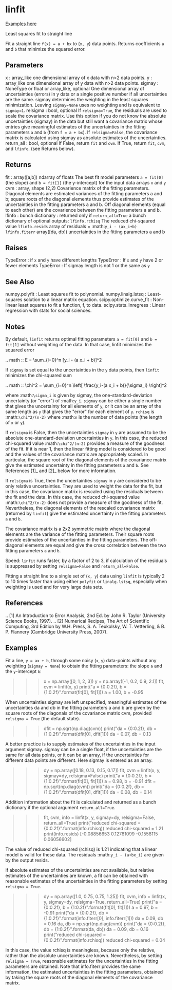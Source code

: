 linfit
======

[Examples here](http://nbviewer.ipython.org/urls/raw.github.com/djpine/linfit/master/linfit.ipynb)

Least squares fit to straight line

Fit a straight line `f(x) = a + bx` to (`x, y`) data points. Returns
coefficients `a` and `b` that minimize the squared error.

Parameters
----------
x : array_like
    one dimensional array of x data with n>2 data points.
y : array_like
    one dimensional array of y data with n>2 data points.
sigmay : NoneType or float or array_like, optional
    One dimensional array of uncertainties (errors) in y data or a single
    positive number if all uncertainties are the same.  sigmay determines
    the weighting in the least squares minimization. Leaving 
    ``sigmay=None`` uses no weighting and is equivalent to ``sigmay=1``.
relsigma : bool, optional
    If ``relsigma=True``, the residuals are used to scale the covariance
    matrix.  Use this option if you do not know the absolute uncertainties
    (sigmay) in the data but still want a covariance matrix whose entries
    give meaningful estimates of the uncertainties in the fitting
    parameters `a` and `b` (from `f = a + bx`).  If ``relsigma=False``, the
    covariance matrix is calculated using sigmay as absolute estimates of
    the uncertainties.
return_all : bool, optional
    If False, return ``fit`` and ``cvm``. If True, return ``fit``, ``cvm``,
    and ``lfinfo``. (see Returns below).

Returns
-------
fit : array([a,b]) ndarray of floats
    The best fit model parameters ``a = fit[0]`` (the slope) and 
    ``b = fit[1]`` (the y-intercept) for the input data arrays `x` and `y`
cvm : array, shape (2,2)
    Covarience matrix of the fitting parameters.  Diagonal elements are
    estimated variances of the fitting parameters a and b; square roots of
    the diagonal elements thus provide estimates of the uncertainties in
    the fitting parameters a and b. Off diagonal elements (equal to each
    other) are the covarience between the fitting parameters a and b.
lfinfo : bunch dictionary : returned only if ``return_all=True`` a bunch
    dictionary of optional outputs:
        ``lfinfo.rchisq``
            The reduced chi-sqaured value
        ``lfinfo.resids``
            array of residuals = :math:`y_i - (ax_i+b)`
        ``lfinfo.fiterr``
            array([da, db]) uncertainties in the fitting parameters a and b

Raises
------
TypeError : if `x` and `y` have different lengths
TypeError : If `x` and `y` have 2 or fewer elements
TypeError : If sigmay length is not 1 or the same as `y`

See Also
--------
numpy.polyfit : Least squares fit to polynomial.
numpy.linalg.lstsq : Least-squares solution to a linear matrix equation.
scipy.optimize.curve_fit : Non-linear least squares to fit a function, f,
    to data.
scipy.stats.linregress : Linear regression with stats for social sciences.
            
Notes
-----
By default, ``linfit`` returns optimal fitting parameters ``a = fit[0]``
and ``b = fit[1]`` without weighting of the data.  In that case, linfit
minimizes the squared error

.. math ::
    E = \\sum_{i=0}^n [y_i - (a x_i + b)]^2

If `sigmay` is set equal to the uncertainties in the `y` data points, then
``linfit`` minimizes the chi-squared sum 
 
.. math ::
    \chi^2 = \\sum_{i=0}^n \\left[ \\frac{y_i-(a x_i + b)}{\\sigma_i}
    \\right]^2

where :math:`\sigma_i` is given by sigmay, the one-standard-deviation
uncertainty (or "error") of :math:`y_i`.  `sigmay` can be either a single
number that gives the uncertainty for all elements of `y`, or it can be an
array of the same length as `y` that gives the "error" for each element of 
`y`. `rchisq` is :math:`\chi^2/(n-2)` where :math:`n` is the number of
data points (the length of `x` or `y`).

If `relsigma` is False, then the uncertainties `sigmay` in `y` are
assumed to be the absolute one-standard-deviation uncertainties in `y`.
In this case, the reduced chi-squared value :math:`\chi^2/(n-2)` provides a
measure of the goodness of the fit.  If it is near 1, then the linear
fitting model is considered to be good and the values of the covariance
matrix are appropriately scaled.  In particular, the square root of the
diagonal elements of the covariance matrix give the estimated uncertainty
in the fitting parameters `a` and `b`.  See References [1]_ and [2]_ below
for more information. 

If `relsigma` is True, then the uncertainties `sigmay` in `y` are
considered to be only relative uncertainties.  They are used to weight
the data for the fit, but in this case, the covariance matrix is rescaled
using the residuals between the fit and the data.  In this case, the
reduced chi-squared value :math:`\chi^2/(n-2)` does not provide a measure
of the goodness of the fit.  Nevertheless, the diagonal elements of the
rescaled covariance matrix (returned by ``linfit``) give the estimated
uncertainty in the fitting parameters `a` and `b`.

The covariance matrix is a 2x2 symmetric matrix where the diagonal elements
are the variance of the fitting parameters.  Their square roots provide
estimates of the uncertainties in the fitting parameters.  The off-diagonal
elements are equal and give the cross correlation between the two fitting
parameters `a` and `b`.

Speed: ``linfit`` runs faster, by a factor of 2 to 3, if calculation of the
residuals is suppressed by setting ``relsigma=False`` and 
``return_all=False``.

Fitting a straight line to a single set of (`x, y`) data using ``linfit``
is typically 2 to 10 times faster than using either ``polyfit`` or 
``linalg.lstsq``, especially when weighting is used and for very large data
sets.

References
----------
.. [1] An Introduction to Error Analysis, 2nd Ed. by John R. Taylor
   (University Science Books, 1997).
.. [2] Numerical Recipes, The Art of Scientific Computing, 3rd Edition
   by W.H. Press, S. A. Teukolsky, W. T. Vetterling, & B. P. Flannery
   (Cambridge University Press, 2007).

Examples
--------
Fit a line, `y = ax + b`, through some noisy (`x`, `y`) data-points without
any weighting (``sigmay = None``) to obtain the fitting parameters: the
slope `a` and the `y`-intercept `b`:

>>> x = np.array([0, 1, 2, 3])
>>> y = np.array([-1, 0.2, 0.9, 2.1])
>>> fit, cvm = linfit(x, y)
>>> print("a = {0:0.2f}, b = {1:0.2f}".format(fit[0], fit[1]))
a = 1.00, b = -0.95

When uncertainties sigmay are left unspecified, meaningful estimates of
the uncertainties da and db in the fitting parameters a and b
are given by the square roots of the diagonals of the covariance matrix
cvm, provided ``relsigma = True`` (the default state).

>>> dfit = np.sqrt(np.diag(cvm))
>>> print("da = {0:0.2f}, db = {1:0.2f}".format(dfit[0], dfit[1]))
da = 0.07, db = 0.13

A better practice is to supply estimates of the uncertainties in the
input argument sigmay.  sigmay can be a single float, if the
uncertainties are the same for all data points, or it can be an array, if
the uncertainties for different data points are different.  Here sigmay is
entered as an array.

>>> dy = np.array([0.18, 0.13, 0.15, 0.17])
>>> fit, cvm = linfit(x, y, sigmay=dy, relsigma=False)
>>> print("a = {0:0.2f}, b = {1:0.2f}".format(fit[0], fit[1]))
a = 0.98, b = -0.91
>>> dfit = np.sqrt(np.diag(cvm))
>>> print("da = {0:0.2f}, db = {1:0.2f}".format(dfit[0], dfit[1]))
da = 0.08, db = 0.14

Addition information about the fit is calculated and returned as a bunch
dictionary if the optional argument ``return_all=True``.

>>> fit, cvm, info = linfit(x, y, sigmay=dy, relsigma=False, return_all=True)
>>> print("reduced chi-squared = {0:0.2f}".format(info.rchisq))
reduced chi-squared = 1.21
>>> print(info.resids)
[-0.08856653  0.12781099 -0.1558115   0.06056602]

The value of reduced chi-squared (rchisq) is 1.21 indicating that a
linear model is valid for these data.  The residuals :math:`y_i - (a+bx_i)`
are given by the output resids.

If absolute estimates of the uncertainties are not available, but relative
estimates of the uncertainties are known, a fit can be obtained with 
reasonable estimates of the uncertainties in the fitting parameters by
setting ``relsigma = True``.

>>> dy = np.array([1.0, 0.75, 0.75, 1.25])
>>> fit, cvm, info = linfit(x, y, sigmay=dy, relsigma=True, return_all=True)
>>> print("a = {0:0.2f}, b = {1:0.2f}".format(fit[0], fit[1]))
a = 0.97, b = -0.91
>>> print("da = {0:0.2f}, db = {1:0.2f}".format(info.fiterr[0], info.fiterr[1]))
da = 0.09, db = 0.16
>>> da, db = np.sqrt(np.diag(cvm))
>>> print("da = {0:0.2f}, db = {1:0.2f}".format(da, db))
da = 0.09, db = 0.16
>>> print("reduced chi-squared = {0:0.2f}".format(info.rchisq))
reduced chi-squared = 0.04

In this case, the value rchisq is meaningless, because only the
relative, rather than the absolute uncertainties are known.  Nevertheless,
by setting ``relsigma = True``, reasonable estimates for the uncertainties
in the fitting parameters are obtained.  Note that info.fiterr provides the
same information, the estimated uncertainties in the fitting parameters,
obtained by taking the square roots of the diagonal elements of the
covariance matrix.

